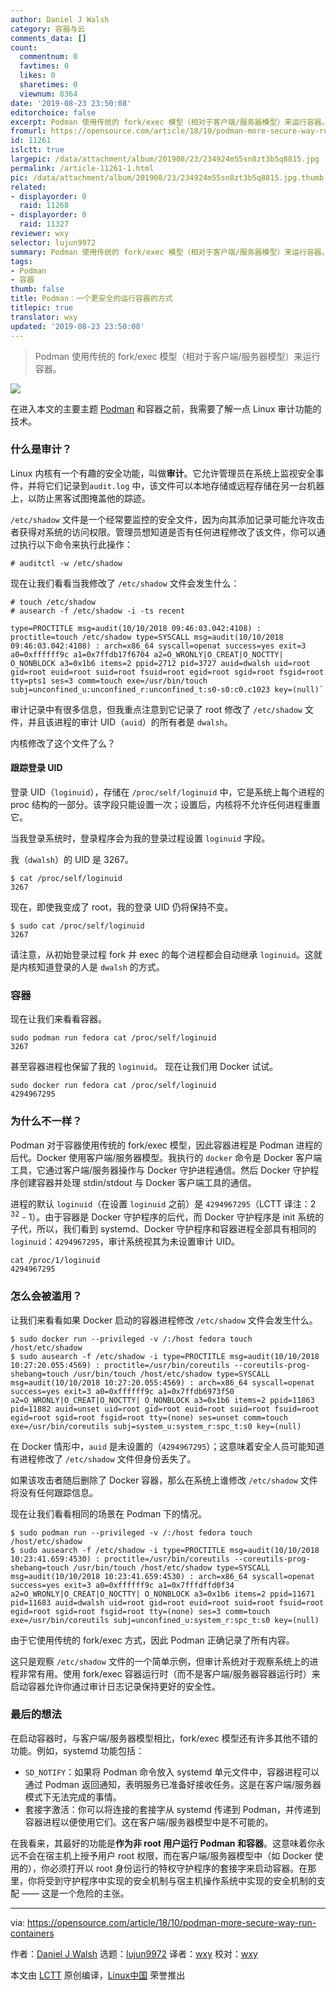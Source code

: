 ```yaml
---
author: Daniel J Walsh
category: 容器与云
comments_data: []
count:
  commentnum: 0
  favtimes: 0
  likes: 0
  sharetimes: 0
  viewnum: 8364
date: '2019-08-23 23:50:08'
editorchoice: false
excerpt: Podman 使用传统的 fork/exec 模型（相对于客户端/服务器模型）来运行容器。
fromurl: https://opensource.com/article/18/10/podman-more-secure-way-run-containers
id: 11261
islctt: true
largepic: /data/attachment/album/201908/23/234924m55sn8zt3b5q8815.jpg
permalink: /article-11261-1.html
pic: /data/attachment/album/201908/23/234924m55sn8zt3b5q8815.jpg.thumb.jpg
related:
- displayorder: 0
  raid: 11268
- displayorder: 0
  raid: 11327
reviewer: wxy
selector: lujun9972
summary: Podman 使用传统的 fork/exec 模型（相对于客户端/服务器模型）来运行容器。
tags:
- Podman
- 容器
thumb: false
title: Podman：一个更安全的运行容器的方式
titlepic: true
translator: wxy
updated: '2019-08-23 23:50:08'
---
```



> 
> Podman 使用传统的 fork/exec 模型（相对于客户端/服务器模型）来运行容器。
> 
> 
> 


![](/data/attachment/album/201908/23/234924m55sn8zt3b5q8815.jpg)


在进入本文的主要主题 [Podman](https://podman.io) 和容器之前，我需要了解一点 Linux 审计功能的技术。


### 什么是审计？


Linux 内核有一个有趣的安全功能，叫做**审计**。它允许管理员在系统上监视安全事件，并将它们记录到`audit.log` 中，该文件可以本地存储或远程存储在另一台机器上，以防止黑客试图掩盖他的踪迹。


`/etc/shadow` 文件是一个经常要监控的安全文件，因为向其添加记录可能允许攻击者获得对系统的访问权限。管理员想知道是否有任何进程修改了该文件，你可以通过执行以下命令来执行此操作：



```
# auditctl -w /etc/shadow
```

现在让我们看看当我修改了 `/etc/shadow` 文件会发生什么：



```
# touch /etc/shadow 
# ausearch -f /etc/shadow -i -ts recent

type=PROCTITLE msg=audit(10/10/2018 09:46:03.042:4108) : proctitle=touch /etc/shadow type=SYSCALL msg=audit(10/10/2018 09:46:03.042:4108) : arch=x86_64 syscall=openat success=yes exit=3 a0=0xffffff9c a1=0x7ffdb17f6704 a2=O_WRONLY|O_CREAT|O_NOCTTY| O_NONBLOCK a3=0x1b6 items=2 ppid=2712 pid=3727 auid=dwalsh uid=root gid=root euid=root suid=root fsuid=root egid=root sgid=root fsgid=root tty=pts1 ses=3 comm=touch exe=/usr/bin/touch subj=unconfined_u:unconfined_r:unconfined_t:s0-s0:c0.c1023 key=(null)`
```

审计记录中有很多信息，但我重点注意到它记录了 root 修改了 `/etc/shadow` 文件，并且该进程的审计 UID（`auid`）的所有者是 `dwalsh`。


内核修改了这个文件了么？


#### 跟踪登录 UID


登录 UID（`loginuid`），存储在 `/proc/self/loginuid` 中，它是系统上每个进程的 proc 结构的一部分。该字段只能设置一次；设置后，内核将不允许任何进程重置它。


当我登录系统时，登录程序会为我的登录过程设置 `loginuid` 字段。


我（`dwalsh`）的 UID 是 3267。



```
$ cat /proc/self/loginuid
3267
```

现在，即使我变成了 root，我的登录 UID 仍将保持不变。



```
$ sudo cat /proc/self/loginuid
3267
```

请注意，从初始登录过程 fork 并 exec 的每个进程都会自动继承 `loginuid`。这就是内核知道登录的人是 `dwalsh` 的方式。


### 容器


现在让我们来看看容器。



```
sudo podman run fedora cat /proc/self/loginuid
3267
```

甚至容器进程也保留了我的 `loginuid`。 现在让我们用 Docker 试试。



```
sudo docker run fedora cat /proc/self/loginuid 
4294967295
```

### 为什么不一样？


Podman 对于容器使用传统的 fork/exec 模型，因此容器进程是 Podman 进程的后代。Docker 使用客户端/服务器模型。我执行的 `docker` 命令是 Docker 客户端工具，它通过客户端/服务器操作与 Docker 守护进程通信。然后 Docker 守护程序创建容器并处理 stdin/stdout 与 Docker 客户端工具的通信。


进程的默认 `loginuid`（在设置 `loginuid` 之前）是 `4294967295`（LCTT 译注：2<sup> 32</sup> - 1）。由于容器是 Docker 守护程序的后代，而 Docker 守护程序是 init 系统的子代，所以，我们看到 systemd、Docker 守护程序和容器进程全部具有相同的 `loginuid`：`4294967295`，审计系统视其为未设置审计 UID。



```
cat /proc/1/loginuid 
4294967295
```

### 怎么会被滥用？


让我们来看看如果 Docker 启动的容器进程修改 `/etc/shadow` 文件会发生什么。



```
$ sudo docker run --privileged -v /:/host fedora touch /host/etc/shadow 
$ sudo ausearch -f /etc/shadow -i type=PROCTITLE msg=audit(10/10/2018 10:27:20.055:4569) : proctitle=/usr/bin/coreutils --coreutils-prog-shebang=touch /usr/bin/touch /host/etc/shadow type=SYSCALL msg=audit(10/10/2018 10:27:20.055:4569) : arch=x86_64 syscall=openat success=yes exit=3 a0=0xffffff9c a1=0x7ffdb6973f50 a2=O_WRONLY|O_CREAT|O_NOCTTY| O_NONBLOCK a3=0x1b6 items=2 ppid=11863 pid=11882 auid=unset uid=root gid=root euid=root suid=root fsuid=root egid=root sgid=root fsgid=root tty=(none) ses=unset comm=touch exe=/usr/bin/coreutils subj=system_u:system_r:spc_t:s0 key=(null)
```

在 Docker 情形中，`auid` 是未设置的（`4294967295`）；这意味着安全人员可能知道有进程修改了 `/etc/shadow` 文件但身份丢失了。


如果该攻击者随后删除了 Docker 容器，那么在系统上谁修改 `/etc/shadow` 文件将没有任何跟踪信息。


现在让我们看看相同的场景在 Podman 下的情况。



```
$ sudo podman run --privileged -v /:/host fedora touch /host/etc/shadow 
$ sudo ausearch -f /etc/shadow -i type=PROCTITLE msg=audit(10/10/2018 10:23:41.659:4530) : proctitle=/usr/bin/coreutils --coreutils-prog-shebang=touch /usr/bin/touch /host/etc/shadow type=SYSCALL msg=audit(10/10/2018 10:23:41.659:4530) : arch=x86_64 syscall=openat success=yes exit=3 a0=0xffffff9c a1=0x7fffdffd0f34 a2=O_WRONLY|O_CREAT|O_NOCTTY| O_NONBLOCK a3=0x1b6 items=2 ppid=11671 pid=11683 auid=dwalsh uid=root gid=root euid=root suid=root fsuid=root egid=root sgid=root fsgid=root tty=(none) ses=3 comm=touch exe=/usr/bin/coreutils subj=unconfined_u:system_r:spc_t:s0 key=(null)
```

由于它使用传统的 fork/exec 方式，因此 Podman 正确记录了所有内容。


这只是观察 `/etc/shadow` 文件的一个简单示例，但审计系统对于观察系统上的进程非常有用。使用 fork/exec 容器运行时（而不是客户端/服务器容器运行时）来启动容器允许你通过审计日志记录保持更好的安全性。


### 最后的想法


在启动容器时，与客户端/服务器模型相比，fork/exec 模型还有许多其他不错的功能。例如，systemd 功能包括：


* `SD_NOTIFY`：如果将 Podman 命令放入 systemd 单元文件中，容器进程可以通过 Podman 返回通知，表明服务已准备好接收任务。这是在客户端/服务器模式下无法完成的事情。
* 套接字激活：你可以将连接的套接字从 systemd 传递到 Podman，并传递到容器进程以便使用它们。这在客户端/服务器模型中是不可能的。


在我看来，其最好的功能是**作为非 root 用户运行 Podman 和容器**。这意味着你永远不会在宿主机上授予用户 root 权限，而在客户端/服务器模型中（如 Docker 使用的），你必须打开以 root 身份运行的特权守护程序的套接字来启动容器。在那里，你将受到守护程序中实现的安全机制与宿主机操作系统中实现的安全机制的支配 —— 这是一个危险的主张。




---


via: <https://opensource.com/article/18/10/podman-more-secure-way-run-containers>


作者：[Daniel J Walsh](https://opensource.com/users/rhatdan) 选题：[lujun9972](https://github.com/lujun9972) 译者：[wxy](https://github.com/wxy) 校对：[wxy](https://github.com/wxy)


本文由 [LCTT](https://github.com/LCTT/TranslateProject) 原创编译，[Linux中国](https://linux.cn/) 荣誉推出